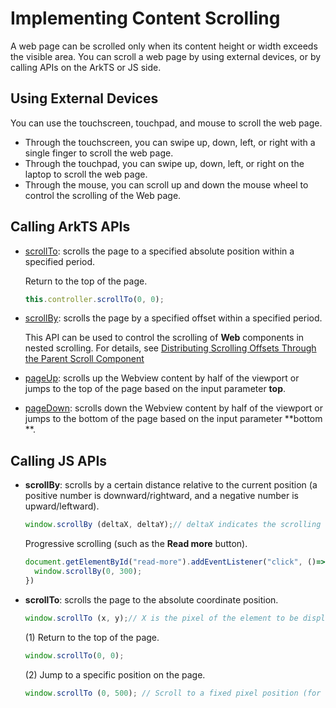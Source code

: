 # Implementing Content Scrolling
<!--Kit: ArkWeb-->
<!--Subsystem: Web-->
<!--Owner: @zourongchun-->
<!--Designer: @zhufenghao-->
<!--Tester: @ghiker-->
<!--Adviser: @HelloShuo-->

A web page can be scrolled only when its content height or width exceeds the visible area. You can scroll a web page by using external devices, or by calling APIs on the ArkTS or JS side.

## Using External Devices

You can use the touchscreen, touchpad, and mouse to scroll the web page.
+ Through the touchscreen, you can swipe up, down, left, or right with a single finger to scroll the web page.
+ Through the touchpad, you can swipe up, down, left, or right on the laptop to scroll the web page.
+ Through the mouse, you can scroll up and down the mouse wheel to control the scrolling of the Web page.

## Calling ArkTS APIs
+ [scrollTo](../reference/apis-arkweb/arkts-apis-webview-WebviewController.md#scrollto): scrolls the page to a specified absolute position within a specified period.

  Return to the top of the page.
  ```ts
  this.controller.scrollTo(0, 0);
  ```
+ [scrollBy](../reference/apis-arkweb/arkts-apis-webview-WebviewController.md#scrollby): scrolls the page by a specified offset within a specified period.

  This API can be used to control the scrolling of **Web** components in nested scrolling. For details, see [Distributing Scrolling Offsets Through the Parent Scroll Component](web-nested-scrolling.md#distributing-scrolling-offsets-through-the-parent-scroll-component)

+ [pageUp](../reference/apis-arkweb/arkts-apis-webview-WebviewController.md#pageup): scrolls up the Webview content by half of the viewport or jumps to the top of the page based on the input parameter **top**.
+ [pageDown](../reference/apis-arkweb/arkts-apis-webview-WebviewController.md#pagedown): scrolls down the Webview content by half of the viewport or jumps to the bottom of the page based on the input parameter **bottom **.
## Calling JS APIs
+ **scrollBy**: scrolls by a certain distance relative to the current position (a positive number is downward/rightward, and a negative number is upward/leftward).

  ```javascript
  window.scrollBy (deltaX, deltaY);// deltaX indicates the scrolling distance of the element on the horizontal axis, and deltaY indicates the scrolling distance of the element on the vertical axis.
  ```
  Progressive scrolling (such as the **Read more** button).
  ```javascript
  document.getElementById("read-more").addEventListener("click", ()=>{
    window.scrollBy(0, 300);
  })
  ```
+ **scrollTo**: scrolls the page to the absolute coordinate position.
  ```javascript
  window.scrollTo (x, y);// X is the pixel of the element to be displayed in the upper left corner along the horizontal axis, and Y is the pixel of the element to be displayed in the upper left corner along the vertical axis.
  ```
  (1) Return to the top of the page.
  ```javascript
  window.scrollTo(0, 0);
  ```
  (2) Jump to a specific position on the page.
  ```javascript
  window.scrollTo (0, 500); // Scroll to a fixed pixel position (for example, 500 px).
  ```
